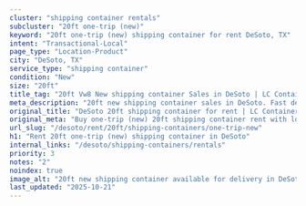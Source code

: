 ```yaml
---
cluster: "shipping container rentals"
subcluster: "20ft one-trip (new)"
keyword: "20ft one-trip (new) shipping container for rent DeSoto, TX"
intent: "Transactional-Local"
page_type: "Location-Product"
city: "DeSoto, TX"
service_type: "shipping container"
condition: "New"
size: "20ft"
title_tag: "20ft Vw8 New shipping container Sales in DeSoto | LC Container"
meta_description: "20ft new shipping container sales in DeSoto. Fast delivery, competitive pricing. Serving shipping containers area. Quote ID: BVQ. Call (214) 524-4168 for your free quote today."
original_title: "DeSoto 20ft shipping container for rent | LC Container"
original_meta: "Buy one-trip (new) 20ft shipping container rent with local delivery in DeSoto, TX. LC Container — local Since 2003. Request a fast quote today."
url_slug: "/desoto/rent/20ft/shipping-containers/one-trip-new"
h1: "Rent 20ft one-trip (new) shipping container in DeSoto"
internal_links: "/desoto/shipping-containers/rentals"
priority: 3
notes: "2"
noindex: true
image_alt: "20ft new shipping container available for delivery in DeSoto"
last_updated: "2025-10-21"
---
```


<!-- TODO: Add unique city/inventory copy, images, and internal links here. -->
